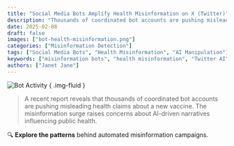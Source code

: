 ```yaml
---
title: "Social Media Bots Amplify Health Misinformation on X (Twitter)"
description: "Thousands of coordinated bot accounts are pushing misleading health claims about a new vaccine."
date: 2025-02-08
draft: false
images: ["bot-health-misinformation.png"]
categories: ["Misinformation Detection"]
tags: ["Social Media Bots", "Health Misinformation", "AI Manipulation"]
keywords: ["misinformation bots", "health misinformation", "Twitter AI"]
authors: ["Janet Jane"]
---
```


![Bot Activity](bot-health-misinformation.png)
{ .img-fluid }

> A recent report reveals that thousands of coordinated bot accounts are pushing misleading health claims about a new vaccine. The misinformation surge raises concerns about AI-driven narratives influencing public health.

🔍 **Explore the patterns** behind automated misinformation campaigns.
